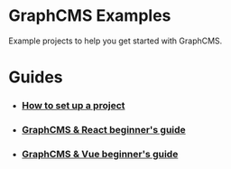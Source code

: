 # GraphCMS Examples
Example projects to help you get started with GraphCMS.

# Guides
- ### [How to set up a project](https://graphcms.com/docs/getting-started/setting_up_the_project/)
- ### [GraphCMS & React beginner's guide](https://graphcms.com/docs/getting-started/beginners_guide_with_react/)
- ### [GraphCMS & Vue beginner's guide](https://graphcms.com/docs/getting-started/beginners_guide_with_vue/)

